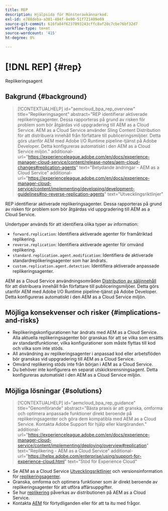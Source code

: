 ```yaml
---
title: REP
description: Hjälpsida för Mönsteravkännarkod.
exl-id: e788deba-a301-404f-8e90-51f721409e69
source-git-commit: 616fa84f6237893243cffc8af28c7cbe76bf32d7
workflow-type: tm+mt
source-wordcount: '415'
ht-degree: 0%

---
```


# [!DNL REP] {#rep}

Replikeringsagent

## Bakgrund {#background}

>[!CONTEXTUALHELP]
>id="aemcloud_bpa_rep_overview"
>title="Replikeringsagent"
>abstract="REP identifierar aktiverade replikeringsagenter. Dessa rapporteras på grund av risken för problem som bör åtgärdas vid uppgradering till AEM as a Cloud Service. AEM as a Cloud Service använder Sling Content Distribution för att distribuera innehåll från författare till publiceringsmiljöer. Detta görs utanför AEM med Adobe I/O Runtime pipeline-tjänst på Adobe Developer. Detta konfigureras automatiskt i den AEM as a Cloud Service miljön."
>additional-url="https://experienceleague.adobe.com/en/docs/experience-manager-cloud-service/content/release-notes/aem-cloud-changes#replication-agents" text="Betydande ändringar - AEM as a Cloud Service"
>additional-url="https://experienceleague.adobe.com/en/docs/experience-manager-cloud-service/content/implementing/developing/development-guidelines#no-reverse-replication-agents" text="Utvecklingsriktlinjer"

REP identifierar aktiverade replikeringsagenter. Dessa rapporteras på grund av risken för problem som bör åtgärdas vid uppgradering till AEM as a Cloud Service.

Undertyper används för att identifiera olika typer av information:

* `forward.replication`: Identifiera aktiverade agenter för framåtriktad replikering.
* `reverse.replication`: Identifiera aktiverade agenter för omvänd replikering.
* `standard.replication.agent.modification`: Identifiera de aktiverade standardreplikeringsagenter som har ändrats.
* `custom.replication.agent.detection`: Identifiera aktiverade anpassade replikeringsagenter.

AEM as a Cloud Service användningsområden [Distribution av säljinnehåll](https://sling.apache.org/documentation/bundles/content-distribution.html) för att distribuera innehåll från författare till publiceringsmiljöer. Detta görs utanför AEM med Adobe I/O Runtime pipeline-tjänst på Adobe Developer. Detta konfigureras automatiskt i den AEM as a Cloud Service miljön.

## Möjliga konsekvenser och risker {#implications-and-risks}

* Replikeringskonfigurationen har ändrats med AEM as a Cloud Service. Alla aktuella replikeringsagenter bör granskas för att se vilka som ersätts av standardfunktioner, vilka konfigurationer som måste flyttas till kod och vilka som inte stöds.
* All användning av replikeringsagenter i anpassad kod eller arbetsflöden bör granskas vid uppgradering till AEM as a Cloud Service.
* Omvänd replikering stöds inte från början i AEM as a Cloud Service.
* Du behöver inte konfigurera en separat utskicksrensningsagent. Detta konfigureras automatiskt i den AEM as a Cloud Service miljön.

## Möjliga lösningar {#solutions}

>[!CONTEXTUALHELP]
>id="aemcloud_bpa_rep_guidance"
>title="Genomförande"
>abstract="Bästa praxis är att granska, omforma och optimera anpassade funktioner direkt beroende på replikeringsagenter och göra dem kompatibla med AEM as a Cloud Service. Kontakta Adobe Support för hjälp eller klargöranden."
>additional-url="https://experienceleague.adobe.com/en/docs/experience-manager-cloud-service/content/implementing/deploying/overview#replication" text="Replikering - AEM as a Cloud Service"
>additional-url="https://helpx.adobe.com/enterprise/using/support-for-experience-cloud.html" text="Stöd för Experience Cloud"

* Se AEM as a Cloud Service [Utvecklingsriktlinjer](https://experienceleague.adobe.com/en/docs/experience-manager-cloud-service/content/implementing/developing/development-guidelines#no-reverse-replication-agents) och versionsinformation för [replikeringsagenter](https://experienceleague.adobe.com/en/docs/experience-manager-cloud-service/content/release-notes/aem-cloud-changes#replication-agents).
* Granska, omforma och optimera funktioner som är direkt beroende av replikeringsagenter för att utföra affärsuppgifter.
* Se hur [replikering](https://experienceleague.adobe.com/en/docs/experience-manager-cloud-service/content/implementing/deploying/overview#replication) påverkas av distributionen på AEM as a Cloud Service.
* Kontakta [AEM](https://helpx.adobe.com/enterprise/using/support-for-experience-cloud.html) för förtydliganden eller för att ta itu med frågor.
